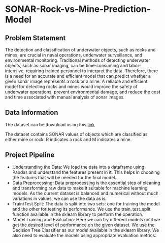 # SONAR-Rock-vs-Mine-Prediction-Model
## Problem Statement
The detection and classification of underwater objects, such as rocks and mines, are crucial in naval operations, underwater surveillance, and environmental monitoring. Traditional methods of detecting underwater objects, such as sonar imaging, can be time-consuming and labor-intensive, requiring trained personnel to interpret the data. Therefore, there is a need for an accurate and efficient model that can predict whether a given sonar image represents a rock or a mine. A reliable and efficient model for detecting rocks and mines would improve the safety of underwater operations, prevent environmental damage, and reduce the cost and time associated with manual analysis of sonar images.
## Data Information
The dataset can be download using this [link](https://drive.google.com/file/d/1pQxtljlNVh0DHYg-Ye7dtpDTlFceHVfa/view)

The dataset contains SONAR values of objects which are classified as either mine or rock. R indicates a rock and M indicates a mine.
## Project Pipeline
* Understanding the Data:  We load the data into a dataframe using Pandas and understand the features present in it. This helps in choosing the features that will be needed for the final model.
* Data Preprocessing: Data preprocessing is the essential step of cleaning and transforming raw data to make it suitable for machine learning models. As the current dataset is balanced and numerical without much variations in values, we can use the data as is.
* Train/Test Split: The data is split into two sets: one for training the model and the other for testing its performance. We use the train_test_split function available in the sklearn library to perform the operation.
* Model Training and Evaluation: Here we can try different models until we get the desired level of performance on the given dataset. We use the Decision Tree Classifier as our model available in the sklearn library. We also need to evaluate the models using appropriate evaluation metrics.
